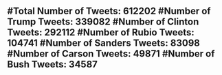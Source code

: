 #Total Number of Tweets: 612202 
#Number of Trump Tweets: 339082
#Number of Clinton Tweets: 292112
#Number of Rubio Tweets: 104741
#Number of Sanders Tweets: 83098
#Number of Carson Tweets: 49871
#Number of Bush Tweets: 34587
---
